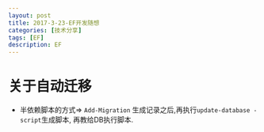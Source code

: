 ```yaml
---
layout: post
title: 2017-3-23-EF开发随想
categories: [技术分享]
tags: [EF]
description: EF
---
```


# 关于自动迁移
* 半依赖脚本的方式=> `Add-Migration` 生成记录之后,再执行`update-database -script`生成脚本, 再教给DB执行脚本.
